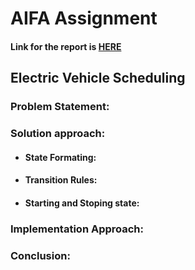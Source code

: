
# AIFA Assignment
#### Link for the report is [HERE](https://docs.google.com/document/d/1Fr6zJrC1w3UOU_8sroQuKG8atiH5pRyCoqmArXCXsPc/edit?usp=sharing)
## Electric Vehicle Scheduling

### Problem Statement:
### Solution approach:

 - #### State Formating:
 - #### Transition Rules:
 - #### Starting and Stoping state:
### Implementation Approach:
### Conclusion:
